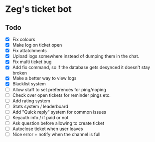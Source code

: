 # Zeg's ticket bot

## Todo

- [x] Fix colours
- [x] Make log on ticket open
- [x] Fix attatchments
- [x] Upload logs somewhere instead of dumping them in the chat.
- [x] Fix multi ticket bug
- [x] Add fix command, so if the database gets desynced it doesn't stay broken
- [x] Make a better way to view logs
- [x] Blacklist system
- [ ] Allow staff to set preferences for ping/noping
- [ ] Check over open tickets for reminder pings etc.
- [ ] Add rating system
- [ ] Stats system / leaderboard
- [ ] Add "Quick reply" system for common issues
- [ ] Keyauth info / if paid or not
- [ ] Ask question before allowing to create ticket
- [ ] Autoclose ticket when user leaves
- [ ] Nice error + notify when the channel is full

